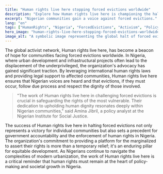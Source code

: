 ```yaml
---
title: "Human rights live here stopping forced evictions worldwide"
description: "Explore how Human rights live here is championing the halt of forced evictions globally, impacting lives in Nigeria."
excerpt: "Nigerian communities gain a voice against forced evictions."
lang: "en"
tags: ["HumanRights", "Nigeria", "ForcedEvictions", "Activism", "Policy"]
hero_image: "human-rights-live-here-stopping-forced-evictions-worldwide.png"
image_alt: "A symbolic image representing the global halt of forced evictions, impacting Nigerian communities."
---
```


The global activist network, Human rights live here, has become a beacon of hope for communities facing forced evictions worldwide. In Nigeria, where urban development and infrastructural projects often lead to the displacement of the underprivileged, the organization's advocacy has gained significant traction. By leveraging international human rights laws and providing legal support to affected communities, Human rights live here ensures that Nigerian voices are heard and that evictions, if they must occur, follow due process and respect the dignity of those involved.

> "The work of Human rights live here in challenging forced evictions is crucial in safeguarding the rights of the most vulnerable. Their dedication to upholding human dignity resonates deeply within Nigerian communities," said Amina Jibril, a policy analyst at the Nigerian Institute for Social Justice.

The success of Human rights live here in halting forced evictions not only represents a victory for individual communities but also sets a precedent for government accountability and the enforcement of human rights in Nigeria. The organization's commitment to providing a platform for the marginalized to assert their rights is more than a temporary relief; it's an enduring pillar for equitable development. As Nigerians continue to navigate the complexities of modern urbanization, the work of Human rights live here is a critical reminder that human rights must remain at the heart of policy-making and societal growth in Nigeria.